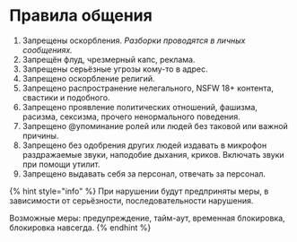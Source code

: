 # Правила общения

1. Запрещены оскорбления. _Разборки проводятся в личных сообщениях._
2. Запрещён флуд, чрезмерный капс, реклама.
3. Запрещены серьёзные угрозы кому-то в адрес.
4. Запрещено оскорбление религий.
5. Запрещено распространение нелегального, NSFW 18+ контента, свастики и подобного.
6. Запрещено проявление политических отношений, фашизма, расизма, сексизма, прочего ненормального поведения.
7. Запрещено @упоминание ролей или людей без таковой или важной причины.
8. Запрещено без одобрения других людей издавать в микрофон раздражаемые звуки, наподобие дыхания, криков. Включать звуки при помощи утилит.&#x20;
9. Запрещено выдавать себя за персонал, отвечать за персонал.

{% hint style="info" %}
При нарушении будут предприняты меры, в зависимости от серьёзности, последовательности нарушения.&#x20;

Возможные меры: предупреждение, тайм-аут, временная блокировка, блокировка навсегда.
{% endhint %}

